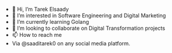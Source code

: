 - 👋 Hi, I’m Tarek Elsaady
- 👀 I’m interested in Software Engineering and Digital Marketing
- 🌱 I’m currently learning Golang
- 💞️ I’m looking to collaborate on Digital Transformation projects
- 📫 How to reach me 
- Via @saaditarek0 on any social media platform.

<!---
saaditarek0/saaditarek0 is a ✨ special ✨ repository because its `README.md` (this file) appears on your GitHub profile.
You can click the Preview link to take a look at your changes.
--->
